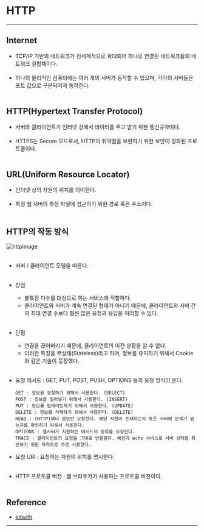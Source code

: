 HTTP
====

---

Internet
--------

-	TCP/IP 기반의 네트워크가 전세계적으로 확대되어 하나로 연결된 네트워크들의 네트워크 결합체이다.<br><br>
-	하나의 물리적인 컴퓨터에는 여러 개의 서버가 동작할 수 있으며, 각각의 서버들은 포트 값으로 구분되어져 동작한다.<br><br>

HTTP(Hypertext Transfer Protocol)
---------------------------------

-	서버와 클라이언트가 인터넷 상에서 데이터를 주고 받기 위한 통신규약이다.<br><br>
-	HTTPS는 Secure 모드로서, HTTP의 취약점을 보완하기 위한 보안이 강화된 프로토콜이다.<br><br>

URL(Uniform Resource Locator)
-----------------------------

-	인터넷 상의 자원의 위치를 의미한다.<br><br>
-	특정 웹 서버의 특정 파일에 접근하기 위한 경로 혹은 주소이다.<br><br>

HTTP의 작동 방식
----------------

![httpimage](https://user-images.githubusercontent.com/56240505/69651201-13775700-10b3-11ea-919f-f7c23bf730e8.png)<br><br>

-	서버 / 클라이언트 모델을 따른다.<br><br>
-	장점
	-	불특정 다수를 대상으로 하는 서비스에 적합하다.
	-	클라이언트와 서버가 계속 연결된 형태가 아니기 때문에, 클라이언트와 서버 간의 최대 연결 수보다 훨씬 많은 요청과 응답을 처리할 수 있다.<br><br>
-	단점
	-	연결을 끊어버리기 때문에, 클라이언트의 이전 상황을 알 수 없다.
	-	이러한 특징을 무상태(Stateless)라고 하며, 정보를 유지하기 위해서 Cookie와 같은 기술이 등장했다.<br><br>
-	요청 메서드 : GET, PUT, POST, PUSH, OPTIONS 등의 요청 방식이 온다.

	```
	GET : 정보를 요청하기 위해서 사용한다. (SELECT)
	POST : 정보를 밀어넣기 위해서 사용한다. (INSERT)
	PUT : 정보를 업데이트하기 위해서 사용한다. (UPDATE)
	DELETE : 정보를 삭제하기 위해서 사용한다. (DELETE)
	HEAD : (HTTP)헤더 정보만 요청한다. 해당 자원이 존재하는지 혹은 서버에 문제가 없는지를 확인하기 위해서 사용한다.
	OPTIONS : 웹서버가 지원하는 메서드의 종류를 요청한다.
	TRACE : 클라이언트의 요청을 그대로 반환한다. 예컨데 echo 서비스로 서버 상태를 확인하기 위한 목적으로 주로 사용한다.
	```

-	요청 URI : 요청하는 자원의 위치를 명시한다.<br><br>

-	HTTP 프로토콜 버전 : 웹 브라우저가 사용하는 프로토콜 버전이다.<br><br>

Reference
---------

-	[edwith](https://www.edwith.org/boostcourse-web/lecture/16661/)

---
